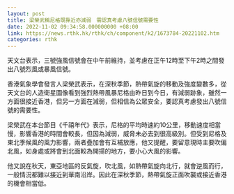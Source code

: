 ```yaml
---
layout: post
title: 梁榮武稱尼格既靠近亦減弱　需認真考慮八號信號需要性
date: 2022-11-02 09:34:58.000000000 +08:00
link: https://news.rthk.hk/rthk/ch/component/k2/1673784-20221102.htm
categories: rthk
---
```


天文台表示，三號強風信號會在中午前維持，並考慮在正午12時至下午2時之間發出八號烈風或暴風信號。

香港氣象學會發言人梁榮武表示，在深秋季節，熱帶氣旋的移動及強度變數多，從天文台的人造衛星圖像看到強烈熱帶風暴尼格由昨日到今日，有減弱跡象，雖然一方面很接近香港，但另一方面在減弱，但相信為公眾安全，要認真考慮發出八號信號的需要性。

梁榮武在本台節目《千禧年代》表示，尼格的平均時速約10公里，移動速度相當慢，影響香港的時間會較長，但因為減弱，威脅未必去到很高級別。但受到尼格及東北季候風的風力影響，兩者疊加會有互補放應，他又提醒，要留意現時主要吹偏北風，如身處或將會到北面較為開揚的地方，要小心大風的影響。

他又說在秋天，東亞地區的反氣旋，吹北風，如熱帶氣旋向北行，就會逆風而行，一般情況都難以接近到華南沿岸。因此在深秋季節，熱帶氣旋正面吹襲或接近香港的機會相當低。

